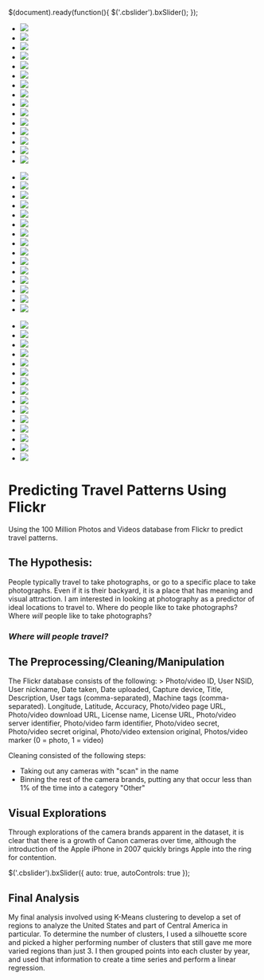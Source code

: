 <!-- jQuery library (served from Google) -->
<script src="//ajax.googleapis.com/ajax/libs/jquery/1.8.2/jquery.min.js"></script>
<!-- bxSlider Javascript file -->
<script src="/js/jquery.bxslider.min.js"></script>
<!-- bxSlider CSS file -->
<link href="/css/jquery.bxslider.css" rel="stylesheet" />

<!-- Slider Ready -->
$(document).ready(function(){
  $('.cbslider').bxSlider();
});

<!-- Camera Brands Slider -->
<ul class="cbslider">
  <li><img src="/images/camerabrands2000.jpg" /></li>
  <li><img src="/images/camerabrands2001.jpg" /></li>
  <li><img src="/images/camerabrands2002.jpg" /></li>
  <li><img src="/images/camerabrands2003.jpg" /></li>
  <li><img src="/images/camerabrands2004.jpg" /></li>
  <li><img src="/images/camerabrands2005.jpg" /></li>
  <li><img src="/images/camerabrands2006.jpg" /></li>
  <li><img src="/images/camerabrands2007.jpg" /></li>
  <li><img src="/images/camerabrands2008.jpg" /></li>
  <li><img src="/images/camerabrands2009.jpg" /></li>
  <li><img src="/images/camerabrands2010.jpg" /></li>
  <li><img src="/images/camerabrands2011.jpg" /></li>
  <li><img src="/images/camerabrands2012.jpg" /></li>
  <li><img src="/images/camerabrands2013.jpg" /></li>
  <li><img src="/images/camerabrands2014.jpg" /></li>
</ul>

<ul class="clslider">
  <li><img src="/images/clusters_2000color.jpg" /></li>
  <li><img src="/images/clusters_2001color.jpg" /></li>
  <li><img src="/images/clusters_2002color.jpg" /></li>
  <li><img src="/images/clusters_2003color.jpg" /></li>
  <li><img src="/images/clusters_2004color.jpg" /></li>
  <li><img src="/images/clusters_2005color.jpg" /></li>
  <li><img src="/images/clusters_2006color.jpg" /></li>
  <li><img src="/images/clusters_2007color.jpg" /></li>
  <li><img src="/images/clusters_2008color.jpg" /></li>
  <li><img src="/images/clusters_2009color.jpg" /></li>
  <li><img src="/images/clusters_2010color.jpg" /></li>
  <li><img src="/images/clusters_2011color.jpg" /></li>
  <li><img src="/images/clusters_2012color.jpg" /></li>
  <li><img src="/images/clusters_2013color.jpg" /></li>
  <li><img src="/images/clusters_2014color.jpg" /></li>
</ul>

<ul class="pcslider">
  <li><img src="/images/prediction_cluster0.jpg" /></li>
  <li><img src="/images/prediction_cluster1.jpg" /></li>
  <li><img src="/images/prediction_cluster2.jpg" /></li>
  <li><img src="/images/prediction_cluster3.jpg" /></li>
  <li><img src="/images/prediction_cluster4.jpg" /></li>
  <li><img src="/images/prediction_cluster5.jpg" /></li>
  <li><img src="/images/prediction_cluster6.jpg" /></li>
  <li><img src="/images/prediction_cluster7.jpg" /></li>
  <li><img src="/images/prediction_cluster8.jpg" /></li>
  <li><img src="/images/prediction_cluster9.jpg" /></li>
  <li><img src="/images/prediction_cluster10.jpg" /></li>
  <li><img src="/images/prediction_cluster11.jpg" /></li>
  <li><img src="/images/prediction_cluster12.jpg" /></li>
  <li><img src="/images/prediction_cluster13.jpg" /></li>
  <li><img src="/images/prediction_cluster14.jpg" /></li>
</ul>

[us]: /images/us.jpg
[kmclusters]: /images/kmeans_15clusters.jpg
[kmcenters]: /images/kmeans_15clustercenters.jpg
[kmsil]: /images/kmeans_silhouette.jpg


# Predicting Travel Patterns Using Flickr
Using the 100 Million Photos and Videos database from Flickr to predict travel patterns.

## The Hypothesis:

People typically travel to take photographs, or go to a specific place to take photographs. Even if it is their backyard, it is a place that has meaning and visual attraction. I am interested in looking at photography as a predictor of ideal locations to travel to. Where do people like to take photographs? Where _will_ people like to take photographs?

### *Where will people travel?*

## The Preprocessing/Cleaning/Manipulation

The Flickr database consists of the following: 
	> Photo/video ID, User NSID, User nickname, Date taken, Date uploaded, Capture device, Title, Description, User tags (comma-separated), Machine tags (comma-separated). Longitude, Latitude, Accuracy, Photo/video page URL, Photo/video download URL, License name, License URL, Photo/video server identifier, Photo/video farm identifier, Photo/video secret, Photo/video secret original, Photo/video extension original, Photos/video marker (0 = photo, 1 = video)

Cleaning consisted of the following steps:
- Taking out any cameras with "scan" in the name
- Binning the rest of the camera brands, putting any that occur less than 1% of the time into a category "Other"

## Visual Explorations

Through explorations of the camera brands apparent in the dataset, it is clear that there is a growth of Canon cameras over time, although the introduction of the Apple iPhone in 2007 quickly brings Apple into the ring for contention. 

$('.cbslider').bxSlider({
  auto: true,
  autoControls: true
});

## Final Analysis

My final analysis involved using K-Means clustering to develop a set of regions to analyze the United States and part of Central America in particular. To determine the number of clusters, I used a silhouette score and picked a higher performing number of clusters that still gave me more varied regions than just 3. I then grouped points into each cluster by year, and used that information to create a time series and perform a linear regression.
